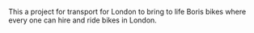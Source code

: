 This a project for transport for London to bring to life Boris bikes where every
one can hire and ride bikes in London.
